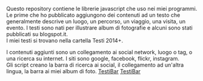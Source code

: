 Questo repository contiene le librerie javascript che uso nei miei programmi.  
Le prime che ho pubblicato aggiungono dei contenuti ad un testo che generalmente descrive un luogo, un percorso, un viaggio, una visita, un evento. I testi sono nati per illustrare album di fotografie e alcuni sono stati pubblicati su blogspot.it.  
I miei testi si trovano nella cartella Testi 2014+.  

I contenuti aggiunti sono un collegamento ai social network, luogo o tag, o una ricerca su internet. I siti sono google, facebook, flickr, instagram.     
Gli script creano la barra di ricerca ai social, il collegamento ad un'altra lingua, la barra ai miei album di foto.
[TestiBar](https://raw.githubusercontent.com/Maurogv/Javascript/master/TestiBars.js)
[TestiBar](https://rawgit.com/Maurogv/Javascript/master/TestiBars.js)

